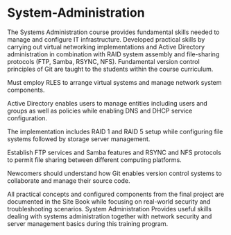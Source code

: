 # System-Administration

The Systems Administration course provides fundamental skills needed to manage and configure IT infrastructure. Developed practical skills by carrying out virtual networking implementations and Active Directory administration in combination with RAID system assembly and file-sharing protocols (FTP, Samba, RSYNC, NFS). Fundamental version control principles of Git are taught to the students within the course curriculum.

Must employ RLES to arrange virtual systems and manage network system components.

Active Directory enables users to manage entities including users and groups as well as policies while enabling DNS and DHCP service configuration.

The implementation includes RAID 1 and RAID 5 setup while configuring file systems followed by storage server management.

Establish FTP services and Samba features and RSYNC and NFS protocols to permit file sharing between different computing platforms.

Newcomers should understand how Git enables version control systems to collaborate and manage their source code.

All practical concepts and configured components from the final project are documented in the Site Book while focusing on real-world security and troubleshooting scenarios. System Administration Provides useful skills dealing with systems administration together with network security and server management basics during this training program.

